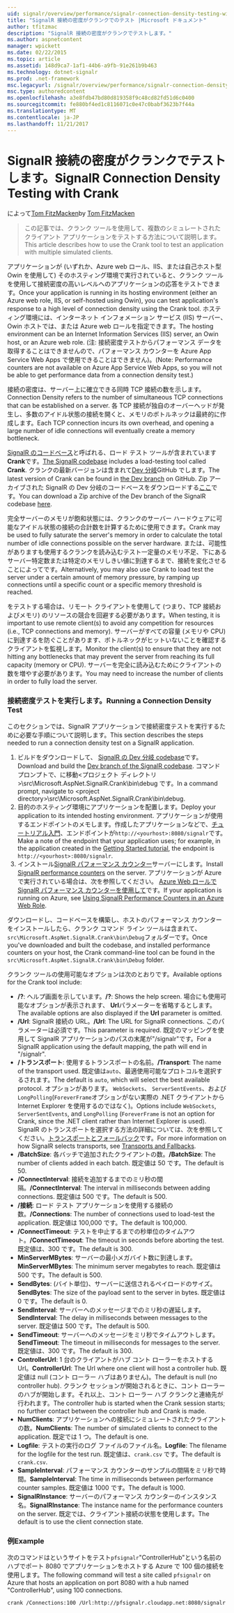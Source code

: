 ```yaml
---
uid: signalr/overview/performance/signalr-connection-density-testing-with-crank
title: "SignalR 接続の密度がクランクでのテスト |Microsoft ドキュメント"
author: tfitzmac
description: "SignalR 接続の密度がクランクでテストします。"
ms.author: aspnetcontent
manager: wpickett
ms.date: 02/22/2015
ms.topic: article
ms.assetid: 148d9ca7-1af1-44b6-a9fb-91e261b9b463
ms.technology: dotnet-signalr
ms.prod: .net-framework
msc.legacyurl: /signalr/overview/performance/signalr-connection-density-testing-with-crank
msc.type: authoredcontent
ms.openlocfilehash: a3e8fdb47bd80d819358f9c48cd82fd51d6c0400
ms.sourcegitcommit: fe880bf4ed1c8116071c0e47c0babf3623b7f44a
ms.translationtype: MT
ms.contentlocale: ja-JP
ms.lasthandoff: 11/21/2017
---
```

<a name="signalr-connection-density-testing-with-crank"></a><span data-ttu-id="a5a8a-103">SignalR 接続の密度がクランクでテストします。</span><span class="sxs-lookup"><span data-stu-id="a5a8a-103">SignalR Connection Density Testing with Crank</span></span>
====================
<span data-ttu-id="a5a8a-104">によって[Tom FitzMacken](https://github.com/tfitzmac)</span><span class="sxs-lookup"><span data-stu-id="a5a8a-104">by [Tom FitzMacken](https://github.com/tfitzmac)</span></span>

> <span data-ttu-id="a5a8a-105">この記事では、クランク ツールを使用して、複数のシミュレートされたクライアント アプリケーションをテストする方法について説明します。</span><span class="sxs-lookup"><span data-stu-id="a5a8a-105">This article describes how to use the Crank tool to test an application with multiple simulated clients.</span></span>


<span data-ttu-id="a5a8a-106">アプリケーションが (いずれか、Azure web ロール、IIS、または自己ホスト型 Owin を使用して) そのホスティング環境で実行されていると、クランク ツールを使用して接続密度の高いレベルへのアプリケーションの応答をテストできます。</span><span class="sxs-lookup"><span data-stu-id="a5a8a-106">Once your application is running in its hosting environment (either an Azure web role, IIS, or self-hosted using Owin), you can test application's response to a high level of connection density using the Crank tool.</span></span> <span data-ttu-id="a5a8a-107">ホスティング環境には、インターネット インフォメーション サービス (IIS) サーバー、Owin ホストでは、または Azure web ロールを指定できます。</span><span class="sxs-lookup"><span data-stu-id="a5a8a-107">The hosting environment can be an Internet Information Services (IIS) server, an Owin host, or an Azure web role.</span></span> <span data-ttu-id="a5a8a-108">(注: 接続密度テストからパフォーマンス データを取得することはできませんので、パフォーマンス カウンターを Azure App Service Web Apps で使用できることはできません)。</span><span class="sxs-lookup"><span data-stu-id="a5a8a-108">(Note: Performance counters are not available on Azure App Service Web Apps, so you will not be able to get performance data from a connection density test.)</span></span>

<span data-ttu-id="a5a8a-109">接続の密度は、サーバー上に確立できる同時 TCP 接続の数を示します。</span><span class="sxs-lookup"><span data-stu-id="a5a8a-109">Connection Density refers to the number of simultaneous TCP connections that can be established on a server.</span></span> <span data-ttu-id="a5a8a-110">各 TCP 接続が独自のオーバーヘッドが発生し、多数のアイドル状態の接続を開くと、メモリのボトルネックは最終的に作成します。</span><span class="sxs-lookup"><span data-stu-id="a5a8a-110">Each TCP connection incurs its own overhead, and opening a large number of idle connections will eventually create a memory bottleneck.</span></span>

<span data-ttu-id="a5a8a-111">[SignalR のコードベース](https://github.com/signalr/signalr)と呼ばれる、ロード テスト ツールが含まれています**Crank**です。</span><span class="sxs-lookup"><span data-stu-id="a5a8a-111">[The SignalR codebase](https://github.com/signalr/signalr) includes a load-testing tool called **Crank**.</span></span> <span data-ttu-id="a5a8a-112">クランクの最新バージョンは含まれて[Dev 分岐](https://github.com/SignalR/signalr/tree/dev)GitHub でします。</span><span class="sxs-lookup"><span data-stu-id="a5a8a-112">The latest version of Crank can be found in [the Dev branch](https://github.com/SignalR/signalr/tree/dev) on GitHub.</span></span> <span data-ttu-id="a5a8a-113">Zip アーカイブされた SignalR の Dev 分岐のコードベースをダウンロードする[ここ](https://github.com/SignalR/SignalR/archive/dev.zip)です。</span><span class="sxs-lookup"><span data-stu-id="a5a8a-113">You can download a Zip archive of the Dev branch of the SignalR codebase [here](https://github.com/SignalR/SignalR/archive/dev.zip).</span></span>

<span data-ttu-id="a5a8a-114">完全サーバーのメモリが飽和状態には、クランクのサーバー ハードウェアに可能なアイドル状態の接続の合計数を計算するために使用できます。</span><span class="sxs-lookup"><span data-stu-id="a5a8a-114">Crank may be used to fully saturate the server's memory in order to calculate the total number of idle connections possible on the server hardware.</span></span> <span data-ttu-id="a5a8a-115">または、可能性がありますも使用するクランクを読み込むテスト一定量のメモリ不足、下にあるサーバー特定数または特定のメモリしきい値に到達するまで、接続を変化させることによってです。</span><span class="sxs-lookup"><span data-stu-id="a5a8a-115">Alternatively, you may also use Crank to load test the server under a certain amount of memory pressure, by ramping up connections until a specific count or a specific memory threshold is reached.</span></span>

<span data-ttu-id="a5a8a-116">をテストする場合は、リモート クライアントを使用して (つまり、TCP 接続およびメモリ) のリソースの競合を回避する必要があります。</span><span class="sxs-lookup"><span data-stu-id="a5a8a-116">When testing, it is important to use remote client(s) to avoid any competition for resources (i.e., TCP connections and memory).</span></span> <span data-ttu-id="a5a8a-117">サーバーがすべての容量 (メモリや CPU) に到達するを防ぐことがあります、ボトルネックがヒットいないことを確認するクライアントを監視します。</span><span class="sxs-lookup"><span data-stu-id="a5a8a-117">Monitor the client(s) to ensure that they are not hitting any bottlenecks that may prevent the server from reaching its full capacity (memory or CPU).</span></span> <span data-ttu-id="a5a8a-118">サーバーを完全に読み込むためにクライアントの数を増やす必要があります。</span><span class="sxs-lookup"><span data-stu-id="a5a8a-118">You may need to increase the number of clients in order to fully load the server.</span></span>

### <a name="running-a-connection-density-test"></a><span data-ttu-id="a5a8a-119">接続密度テストを実行します。</span><span class="sxs-lookup"><span data-stu-id="a5a8a-119">Running a Connection Density Test</span></span>

<span data-ttu-id="a5a8a-120">このセクションでは、SignalR アプリケーションで接続密度テストを実行するために必要な手順について説明します。</span><span class="sxs-lookup"><span data-stu-id="a5a8a-120">This section describes the steps needed to run a connection density test on a SignalR application.</span></span>

1. <span data-ttu-id="a5a8a-121">ビルドをダウンロードして、 [SignalR の Dev 分岐 codebase](https://github.com/SignalR/SignalR/archive/dev.zip)です。</span><span class="sxs-lookup"><span data-stu-id="a5a8a-121">Download and build the [Dev branch of the SignalR codebase](https://github.com/SignalR/SignalR/archive/dev.zip).</span></span> <span data-ttu-id="a5a8a-122">コマンド プロンプトで、に移動&lt;プロジェクト ディレクトリ&gt;\src\Microsoft.AspNet.SignalR.Crank\bin\debug です。</span><span class="sxs-lookup"><span data-stu-id="a5a8a-122">In a command prompt, navigate to &lt;project directory&gt;\src\Microsoft.AspNet.SignalR.Crank\bin\debug.</span></span>
2. <span data-ttu-id="a5a8a-123">目的のホスティング環境にアプリケーションを配置します。</span><span class="sxs-lookup"><span data-stu-id="a5a8a-123">Deploy your application to its intended hosting environment.</span></span> <span data-ttu-id="a5a8a-124">アプリケーションが使用するエンドポイントのメモします。作成したアプリケーションなどで、[チュートリアル入門](../getting-started/tutorial-getting-started-with-signalr.md)、エンドポイントが`http://<yourhost>:8080/signalr`です。</span><span class="sxs-lookup"><span data-stu-id="a5a8a-124">Make a note of the endpoint that your application uses; for example, in the application created in the [Getting Started tutorial](../getting-started/tutorial-getting-started-with-signalr.md), the endpoint is `http://<yourhost>:8080/signalr`.</span></span>
3. <span data-ttu-id="a5a8a-125">インストール[SignalR パフォーマンス カウンター](signalr-performance.md#perfcounters)サーバーにします。</span><span class="sxs-lookup"><span data-stu-id="a5a8a-125">Install [SignalR performance counters](signalr-performance.md#perfcounters) on the server.</span></span> <span data-ttu-id="a5a8a-126">アプリケーションが Azure で実行されている場合は、次を参照してください。 [Azure Web ロールで SignalR パフォーマンス カウンターを使用して](using-signalr-performance-counters-in-an-azure-web-role.md)です。</span><span class="sxs-lookup"><span data-stu-id="a5a8a-126">If your application is running on Azure, see [Using SignalR Performance Counters in an Azure Web Role](using-signalr-performance-counters-in-an-azure-web-role.md).</span></span>

<span data-ttu-id="a5a8a-127">ダウンロードし、コードベースを構築し、ホストのパフォーマンス カウンターをインストールしたら、クランク コマンド ライン ツールは含まれて、`src\Microsoft.AspNet.SignalR.Crank\bin\Debug`フォルダーです。</span><span class="sxs-lookup"><span data-stu-id="a5a8a-127">Once you've downloaded and built the codebase, and installed performance counters on your host, the Crank command-line tool can be found in the `src\Microsoft.AspNet.SignalR.Crank\bin\Debug` folder.</span></span>

<span data-ttu-id="a5a8a-128">クランク ツールの使用可能なオプションは次のとおりです。</span><span class="sxs-lookup"><span data-stu-id="a5a8a-128">Available options for the Crank tool include:</span></span>

- <span data-ttu-id="a5a8a-129">**/?**: ヘルプ画面を示しています。</span><span class="sxs-lookup"><span data-stu-id="a5a8a-129">**/?**: Shows the help screen.</span></span> <span data-ttu-id="a5a8a-130">場合にも使用可能なオプションが表示されます、 **Url**パラメーターを省略するとします。</span><span class="sxs-lookup"><span data-stu-id="a5a8a-130">The available options are also displayed if the **Url** parameter is omitted.</span></span>
- <span data-ttu-id="a5a8a-131">**/Url**: SignalR 接続の URL。</span><span class="sxs-lookup"><span data-stu-id="a5a8a-131">**/Url**: The URL for SignalR connections.</span></span> <span data-ttu-id="a5a8a-132">このパラメーターは必須です。</span><span class="sxs-lookup"><span data-stu-id="a5a8a-132">This parameter is required.</span></span> <span data-ttu-id="a5a8a-133">既定のマッピングを使用して SignalR アプリケーションのパスの末尾が"/signalr"です。</span><span class="sxs-lookup"><span data-stu-id="a5a8a-133">For a SignalR application using the default mapping, the path will end in "/signalr".</span></span>
- <span data-ttu-id="a5a8a-134">**/トランスポート**: 使用するトランスポートの名前。</span><span class="sxs-lookup"><span data-stu-id="a5a8a-134">**/Transport**: The name of the transport used.</span></span> <span data-ttu-id="a5a8a-135">既定値は`auto`、最適使用可能なプロトコルを選択するされます。</span><span class="sxs-lookup"><span data-stu-id="a5a8a-135">The default is `auto`, which will select the best available protocol.</span></span> <span data-ttu-id="a5a8a-136">オプションがあります。 `WebSockets`、 `ServerSentEvents`、および`LongPolling`(`ForeverFrame`オプションがない実際の .NET クライアントから Internet Explorer を使用するのではなく)。</span><span class="sxs-lookup"><span data-stu-id="a5a8a-136">Options include `WebSockets`, `ServerSentEvents`, and `LongPolling` (`ForeverFrame` is not an option for Crank, since the .NET client rather than Internet Explorer is used).</span></span> <span data-ttu-id="a5a8a-137">SignalR のトランスポートを選択する方法の詳細については、次を参照してください。[トランスポートとフォールバック](../getting-started/introduction-to-signalr.md#transports)です。</span><span class="sxs-lookup"><span data-stu-id="a5a8a-137">For more information on how SignalR selects transports, see [Transports and Fallbacks](../getting-started/introduction-to-signalr.md#transports).</span></span>
- <span data-ttu-id="a5a8a-138">**/BatchSize**: 各バッチで追加されたクライアントの数。</span><span class="sxs-lookup"><span data-stu-id="a5a8a-138">**/BatchSize**: The number of clients added in each batch.</span></span> <span data-ttu-id="a5a8a-139">既定値は 50 です。</span><span class="sxs-lookup"><span data-stu-id="a5a8a-139">The default is 50.</span></span>
- <span data-ttu-id="a5a8a-140">**/ConnectInterval**: 接続を追加するまでのミリ秒の間隔。</span><span class="sxs-lookup"><span data-stu-id="a5a8a-140">**/ConnectInterval**: The interval in milliseconds between adding connections.</span></span> <span data-ttu-id="a5a8a-141">既定値は 500 です。</span><span class="sxs-lookup"><span data-stu-id="a5a8a-141">The default is 500.</span></span>
- <span data-ttu-id="a5a8a-142">**/接続**: ロード テスト アプリケーションを使用する接続の数。</span><span class="sxs-lookup"><span data-stu-id="a5a8a-142">**/Connections**: The number of connections used to load-test the application.</span></span> <span data-ttu-id="a5a8a-143">既定値は 100,000 です。</span><span class="sxs-lookup"><span data-stu-id="a5a8a-143">The default is 100,000.</span></span>
- <span data-ttu-id="a5a8a-144">**/ConnectTimeout**: テストを中止するまでの秒単位のタイムアウト。</span><span class="sxs-lookup"><span data-stu-id="a5a8a-144">**/ConnectTimeout**: The timeout in seconds before aborting the test.</span></span> <span data-ttu-id="a5a8a-145">既定値は、300 です。</span><span class="sxs-lookup"><span data-stu-id="a5a8a-145">The default is 300.</span></span>
- <span data-ttu-id="a5a8a-146">**MinServerMBytes**: サーバーの最小メガバイト数に到達します。</span><span class="sxs-lookup"><span data-stu-id="a5a8a-146">**MinServerMBytes**: The minimum server megabytes to reach.</span></span> <span data-ttu-id="a5a8a-147">既定値は 500 です。</span><span class="sxs-lookup"><span data-stu-id="a5a8a-147">The default is 500.</span></span>
- <span data-ttu-id="a5a8a-148">**SendBytes**: (バイト単位)、サーバーに送信されるペイロードのサイズ。</span><span class="sxs-lookup"><span data-stu-id="a5a8a-148">**SendBytes**: The size of the payload sent to the server in bytes.</span></span> <span data-ttu-id="a5a8a-149">既定値は 0 です。</span><span class="sxs-lookup"><span data-stu-id="a5a8a-149">The default is 0.</span></span>
- <span data-ttu-id="a5a8a-150">**SendInterval**: サーバーへのメッセージまでのミリ秒の遅延します。</span><span class="sxs-lookup"><span data-stu-id="a5a8a-150">**SendInterval**: The delay in milliseconds between messages to the server.</span></span> <span data-ttu-id="a5a8a-151">既定値は 500 です。</span><span class="sxs-lookup"><span data-stu-id="a5a8a-151">The default is 500.</span></span>
- <span data-ttu-id="a5a8a-152">**SendTimeout**: サーバーへのメッセージをミリ秒でタイムアウトします。</span><span class="sxs-lookup"><span data-stu-id="a5a8a-152">**SendTimeout**: The timeout in milliseconds for messages to the server.</span></span> <span data-ttu-id="a5a8a-153">既定値は、300 です。</span><span class="sxs-lookup"><span data-stu-id="a5a8a-153">The default is 300.</span></span>
- <span data-ttu-id="a5a8a-154">**ControllerUrl**: 1 台のクライアントがハブ コント ローラーをホストする Url。</span><span class="sxs-lookup"><span data-stu-id="a5a8a-154">**ControllerUrl**: The Url where one client will host a controller hub.</span></span> <span data-ttu-id="a5a8a-155">既定値は null (コント ローラー ハブはありません)。</span><span class="sxs-lookup"><span data-stu-id="a5a8a-155">The default is null (no controller hub).</span></span> <span data-ttu-id="a5a8a-156">クランク セッションが開始されるときに、コント ローラーのハブが開始します。それ以上、コント ローラー ハブ クランクと連絡先が行われます。</span><span class="sxs-lookup"><span data-stu-id="a5a8a-156">The controller hub is started when the Crank session starts; no further contact between the controller hub and Crank is made.</span></span>
- <span data-ttu-id="a5a8a-157">**NumClients**: アプリケーションへの接続にシミュレートされたクライアントの数。</span><span class="sxs-lookup"><span data-stu-id="a5a8a-157">**NumClients**: The number of simulated clients to connect to the application.</span></span> <span data-ttu-id="a5a8a-158">既定では 1 つ。</span><span class="sxs-lookup"><span data-stu-id="a5a8a-158">The default is one.</span></span>
- <span data-ttu-id="a5a8a-159">**Logfile**: テストの実行のログ ファイルのファイル名。</span><span class="sxs-lookup"><span data-stu-id="a5a8a-159">**Logfile**: The filename for the logfile for the test run.</span></span> <span data-ttu-id="a5a8a-160">既定値は、`crank.csv` です。</span><span class="sxs-lookup"><span data-stu-id="a5a8a-160">The default is `crank.csv`.</span></span>
- <span data-ttu-id="a5a8a-161">**SampleInterval**: パフォーマンス カウンターのサンプルの間隔をミリ秒で時間。</span><span class="sxs-lookup"><span data-stu-id="a5a8a-161">**SampleInterval**: The time in milliseconds between performance counter samples.</span></span> <span data-ttu-id="a5a8a-162">既定値は 1000 です。</span><span class="sxs-lookup"><span data-stu-id="a5a8a-162">The default is 1000.</span></span>
- <span data-ttu-id="a5a8a-163">**SignalRInstance**: サーバーのパフォーマンス カウンターのインスタンス名。</span><span class="sxs-lookup"><span data-stu-id="a5a8a-163">**SignalRInstance**: The instance name for the performance counters on the server.</span></span> <span data-ttu-id="a5a8a-164">既定では、クライアント接続の状態を使用します。</span><span class="sxs-lookup"><span data-stu-id="a5a8a-164">The default is to use the client connection state.</span></span>

### <a name="example"></a><span data-ttu-id="a5a8a-165">例</span><span class="sxs-lookup"><span data-stu-id="a5a8a-165">Example</span></span>

<span data-ttu-id="a5a8a-166">次のコマンドはというサイトをテスト`pfsignalr`"ControllerHub"という名前のハブでポート 8080 でアプリケーションをホストする Azure で 100 個の接続を使用します。</span><span class="sxs-lookup"><span data-stu-id="a5a8a-166">The following command will test a site called `pfsignalr` on Azure that hosts an application on port 8080 with a hub named "ControllerHub", using 100 connections.</span></span>

`crank /Connections:100 /Url:http://pfsignalr.cloudapp.net:8080/signalr`
